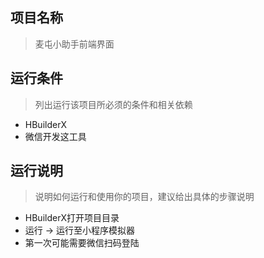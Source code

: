 ## 项目名称
> 麦屯小助手前端界面



## 运行条件
> 列出运行该项目所必须的条件和相关依赖  
* HBuilderX
* 微信开发这工具



## 运行说明
> 说明如何运行和使用你的项目，建议给出具体的步骤说明
* HBuilderX打开项目目录
* 运行 -> 运行至小程序模拟器
* 第一次可能需要微信扫码登陆



